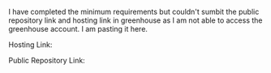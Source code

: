 I have completed the minimum requirements but couldn't sumbit the public repository link and hosting link in greenhouse as I am not able to access the greenhouse account. I am pasting it here. 


Hosting Link:

Public Repository Link: